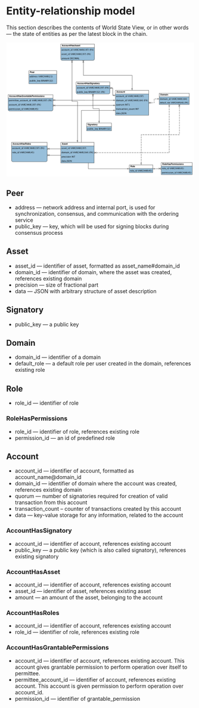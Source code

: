 # Entity-relationship model

This section describes the contents of World State View, or in other words — the state of entities as per the latest block in the chain.

![ER Model](../images/er-model.png "Entity-relationship model")

## Peer

 * address — network address and internal port, is used for synchronization, consensus, and communication with the ordering service
 * public_key — key, which will be used for signing blocks during consensus process

## Asset

 * asset_id — identifier of asset, formatted as asset_name#domain_id
 * domain_id — identifier of domain, where the asset was created, references existing domain
 * precision — size of fractional part
 * data — JSON with arbitrary structure of asset description

## Signatory

* public_key — a public key

## Domain

* domain_id — identifier of a domain
* default_role — a default role per user created in the domain, references existing role

## Role

* role_id — identifier of role

### RoleHasPermissions

* role_id — identifier of role, references existing role
* permission_id — an id of predefined role

## Account

* account_id — identifier of account, formatted as account_name@domain_id
* domain_id — identifier of domain where the account was created, references existing domain 
* quorum — number of signatories required for creation of valid transaction from this account
* transaction_count – counter of transactions created by this account
* data — key-value storage for any information, related to the account

### AccountHasSignatory

* account_id — identifier of account, references existing account 
* public_key — a public key (which is also called signatory), references existing signatory

### AccountHasAsset

* account_id — identifier of account, references existing account 
* asset_id — identifier of asset, references existing asset
* amount — an amount of the asset, belonging to the account

### AccountHasRoles

* account_id — identifier of account, references existing account 
* role_id — identifier of role, references existing role

### AccountHasGrantablePermissions

* account_id — identifier of account, references existing account. This account gives grantable permission to perform operation over itself to permittee.
* permittee_account_id — identifier of account, references existing account. This account is given permission to perform operation over account_id.
* permission_id — identifier of grantable_permission